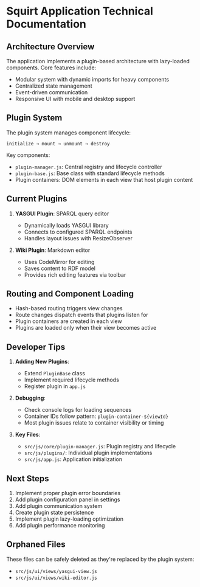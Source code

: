 # Squirt Application Technical Documentation

## Architecture Overview

The application implements a plugin-based architecture with lazy-loaded components. Core features include:

- Modular system with dynamic imports for heavy components
- Centralized state management
- Event-driven communication
- Responsive UI with mobile and desktop support

## Plugin System

The plugin system manages component lifecycle:

```
initialize → mount → unmount → destroy
```

Key components:
- `plugin-manager.js`: Central registry and lifecycle controller
- `plugin-base.js`: Base class with standard lifecycle methods
- Plugin containers: DOM elements in each view that host plugin content

## Current Plugins

1. **YASGUI Plugin**: SPARQL query editor
   - Dynamically loads YASGUI library
   - Connects to configured SPARQL endpoints
   - Handles layout issues with ResizeObserver

2. **Wiki Plugin**: Markdown editor
   - Uses CodeMirror for editing
   - Saves content to RDF model
   - Provides rich editing features via toolbar

## Routing and Component Loading

- Hash-based routing triggers view changes
- Route changes dispatch events that plugins listen for
- Plugin containers are created in each view
- Plugins are loaded only when their view becomes active

## Developer Tips

1. **Adding New Plugins**:
   - Extend `PluginBase` class
   - Implement required lifecycle methods
   - Register plugin in `app.js`

2. **Debugging**:
   - Check console logs for loading sequences
   - Container IDs follow pattern: `plugin-container-${viewId}`
   - Most plugin issues relate to container visibility or timing

3. **Key Files**:
   - `src/js/core/plugin-manager.js`: Plugin registry and lifecycle
   - `src/js/plugins/`: Individual plugin implementations
   - `src/js/app.js`: Application initialization

## Next Steps

1. Implement proper plugin error boundaries
2. Add plugin configuration panel in settings
3. Add plugin communication system 
4. Create plugin state persistence
5. Implement plugin lazy-loading optimization
6. Add plugin performance monitoring

## Orphaned Files

These files can be safely deleted as they're replaced by the plugin system:
- `src/js/ui/views/yasgui-view.js`
- `src/js/ui/views/wiki-editor.js`